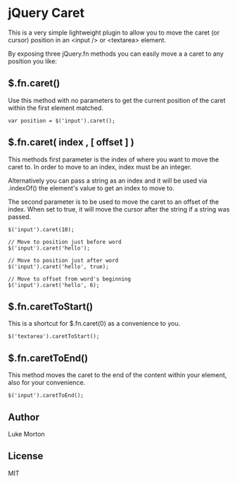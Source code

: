 # jQuery Caret

This is a very simple lightweight plugin to allow you to move the
caret (or cursor) position in an &lt;input /&gt; or &lt;textarea&gt;
element.

By exposing three jQuery.fn methods you can easily move a a caret to
any position you like:

## $.fn.caret()

Use this method with no parameters to get the current position of the
caret within the first element matched.

```
var position = $('input').caret();
```

## $.fn.caret( index , [ offset ] )

This methods first parameter is the index of where you want to move
the caret to. In order to move to an index, index must be an integer.

Alternatively you can pass a string as an index and it will be used
via .indexOf() the element's value to get an index to move to.

The second parameter is to be used to move the caret to an offset of
the index. When set to true, it will move the cursor after the string
if a string was passed.

```
$('input').caret(10);

// Move to position just before word
$('input').caret('hello');

// Move to position just after word
$('input').caret('hello', true);

// Move to offset from word's beginning
$('input').caret('hello', 6);
```

## $.fn.caretToStart()

This is a shortcut for $.fn.caret(0) as a convenience to you.

```
$('textarea').caretToStart();
```

## $.fn.caretToEnd()

This method moves the caret to the end of the content within your
element, also for your convenience.

```
$('input').caretToEnd();
```

## Author

Luke Morton

## License

MIT